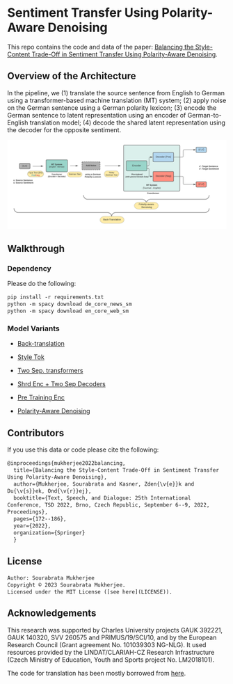 # Sentiment Transfer Using Polarity-Aware Denoising

This repo contains the code and data of the paper: [Balancing the Style-Content Trade-Off in Sentiment Transfer Using Polarity-Aware Denoising](https://link.springer.com/chapter/10.1007/978-3-031-16270-1_15).

## Overview of the Architecture

In the pipeline, we (1) translate the source sentence from English to German using a transformer-based machine translation (MT) system; (2) apply noise on the German sentence using a German polarity lexicon; (3) encode the German sentence to latent representation using an encoder of German-to-English translation model; (4) decode the shared latent representation using the decoder for the opposite sentiment.


<p align="left">
  <img src="image/SentimentTransfer.png"/>
</p>

## Walkthrough

### Dependency
Please do the following:

    pip install -r requirements.txt
    python -m spacy download de_core_news_sm
    python -m spacy download en_core_web_sm

### Model Variants

* [Back-translation](https://github.com/SOURO/polarity-denoising-sentiment-transfer/tree/main/back-translation)

* [Style Tok](https://github.com/SOURO/polarity-denoising-sentiment-transfer/tree/main/style_token)
  
* [Two Sep. transformers](https://github.com/SOURO/polarity-denoising-sentiment-transfer/tree/main/sep_enc_sep_dec)
  
* [Shrd Enc + Two Sep Decoders](https://github.com/SOURO/polarity-denoising-sentiment-transfer/tree/main/shared_enc_diff_dec)
  
* [Pre Training Enc](https://github.com/SOURO/polarity-denoising-sentiment-transfer/tree/main/pretrnd_enc)
  
* [Polarity-Aware Denoising](https://github.com/SOURO/polarity-denoising-sentiment-transfer/tree/main/polarity_aware_noising)


## Contributors
If you use this data or code please cite the following:
  
    @inproceedings{mukherjee2022balancing,
      title={Balancing the Style-Content Trade-Off in Sentiment Transfer Using Polarity-Aware Denoising},
      author={Mukherjee, Sourabrata and Kasner, Zden{\v{e}}k and Du{\v{s}}ek, Ond{\v{r}}ej},
      booktitle={Text, Speech, and Dialogue: 25th International Conference, TSD 2022, Brno, Czech Republic, September 6--9, 2022, Proceedings},
      pages={172--186},
      year={2022},
      organization={Springer}
      }

## License

    Author: Sourabrata Mukherjee
    Copyright © 2023 Sourabrata Mukherjee.
    Licensed under the MIT License ([see here](LICENSE)).

## Acknowledgements

This research was supported by Charles University projects GAUK 392221, GAUK 140320, SVV 260575 and PRIMUS/19/SCI/10, and by the European Research Council (Grant agreement No. 101039303 NG-NLG). It used resources provided by the LINDAT/CLARIAH-CZ Research Infrastructure (Czech Ministry of Education, Youth and Sports project No. LM2018101).

The code for translation has been mostly borrowed from [here](https://github.com/bentrevett/pytorch-seq2seq/blob/master/6%20-%20Attention%20is%20All%20You%20Need.ipynb).


